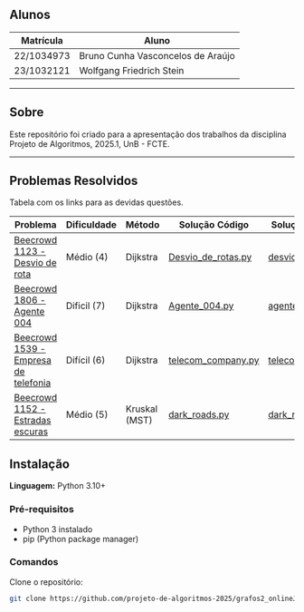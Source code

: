 ## Alunos

| Matrícula  | Aluno                             |
| ---------- | --------------------------------- |
| 22/1034973 | Bruno Cunha Vasconcelos de Araújo |
| 23/1032121 | Wolfgang Friedrich Stein          |

---

## Sobre

Este repositório foi criado para a apresentação dos trabalhos da disciplina Projeto de Algoritmos, 2025.1, UnB - FCTE.

---

## Problemas Resolvidos

Tabela com os links para as devidas questões.

| Problema                                                                                 | Dificuldade | Método        | Solução Código                                                                  | Solução comentada                                                               |
| ---------------------------------------------------------------------------------------- | ----------- | ------------- | ------------------------------------------------------------------------------- | ------------------------------------------------------------------------------- |
| [Beecrowd 1123 - Desvio de rota](https://judge.beecrowd.com/pt/problems/view/1123)       | Médio (4)   | Dijkstra      |  [Desvio_de_rotas.py](grafos-2\beecrowd-1123-desvio_de_rota\1123.py)                                                                               | [desvio_rotas.md](Grafos2_JuizOnline\grafos-2\beecrowd-1123-desvio_de_rota\desvio_rota.md)                                                                                |
| [Beecrowd 1806 - Agente 004](https://judge.beecrowd.com/pt/problems/view/1806)           | Dificil (7) | Dijkstra      |   [Agente_004.py](grafos-2\beecrowd-1806-agente-004\1806.py)                                                                              | [agente_004.md](Grafos2_JuizOnline\grafos-2\beecrowd-1806-agente-004\agente_004.md)
| [Beecrowd 1539 - Empresa de telefonia](https://judge.beecrowd.com/pt/problems/view/1539) | Difícil (6) | Dijkstra      | [telecom_company.py](grafos-2/beecrowd-1539-telecom_company/telecom_company.py) | [telecom_company.md](grafos-2/beecrowd-1539-telecom_company/telecom_company.md) |
| [Beecrowd 1152 - Estradas escuras](https://judge.beecrowd.com/en/problems/view/1152)     | Médio (5)   | Kruskal (MST) | [dark_roads.py](grafos-2/beecrowd-1152-dark_roads/dark_roads.py)                | [dark_roads.md](grafos-2/beecrowd-1152-dark_roads/dark_roads.md)                |

## Instalação

**Linguagem:** Python 3.10+

### Pré-requisitos

- Python 3 instalado
- pip (Python package manager)

### Comandos

Clone o repositório:

```bash
git clone https://github.com/projeto-de-algoritmos-2025/grafos2_onlineJudge.git

```
